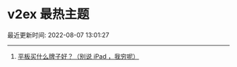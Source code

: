 # v2ex 最热主题

最近更新时间: 2022-08-07 13:01:27

--- 
1. [平板买什么牌子好？（别说 iPad ，我穷呢）](https://www.v2ex.com/t/871194) 
